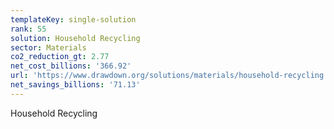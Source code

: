 ```yaml
---
templateKey: single-solution
rank: 55
solution: Household Recycling
sector: Materials
co2_reduction_gt: 2.77
net_cost_billions: '366.92'
url: 'https://www.drawdown.org/solutions/materials/household-recycling'
net_savings_billions: '71.13'
---
```


Household Recycling